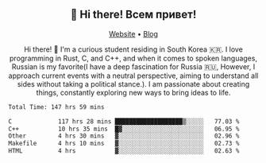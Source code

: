 <h2 align="center">👋 Hi there! Всем привет!</h2>
<p align="center">
  <a href="https://urdekcah.ru">Website</a> •
  <a href="https://urdekcah.blog">Blog</a>
</p>

<p align="center">
  Hi there! 👋 I'm a curious student residing in South Korea 🇰🇷. I love programming in Rust, C, and C++, and when it comes to spoken languages, Russian is my favorite(I have a deep fascination for Russia 🇷🇺, However, I approach current events with a neutral perspective, aiming to understand all sides without taking a political stance.). I am passionate about creating things, constantly exploring new ways to bring ideas to life.
</p>

<!--START_SECTION:waka-->

```txt
Total Time: 147 hrs 59 mins

C             117 hrs 28 mins ███████████████████▒░░░░░   77.03 %
C++           10 hrs 35 mins  █▓░░░░░░░░░░░░░░░░░░░░░░░   06.95 %
Other         4 hrs 30 mins   ▓░░░░░░░░░░░░░░░░░░░░░░░░   02.96 %
Makefile      4 hrs 10 mins   ▓░░░░░░░░░░░░░░░░░░░░░░░░   02.73 %
HTML          4 hrs           ▓░░░░░░░░░░░░░░░░░░░░░░░░   02.63 %
```

<!--END_SECTION:waka-->

<!--
**urdekcah/urdekcah** is a ✨ _special_ ✨ repository because its `README.md` (this file) appears on your GitHub profile.

Here are some ideas to get you started:

- 🔭 I’m currently working on ...
- 🌱 I’m currently learning ...
- 👯 I’m looking to collaborate on ...
- 🤔 I’m looking for help with ...
- 💬 Ask me about ...
- 📫 How to reach me: ...
- 😄 Pronouns: ...
- ⚡ Fun fact: ...
-->
